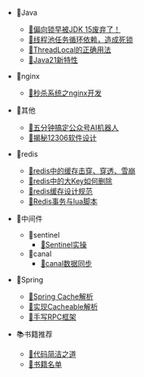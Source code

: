 * 📁Java
  * [📝偏向锁早被JDK 15废弃了！](md/java/01-你背的“八股文”已经过时了，偏向锁早被JDK%2015废弃了！.md)
  * [📝线程池任务循环依赖，造成死锁](md/java/02-完蛋了，线程池死锁，生产出Bug了.md)
  * [📝ThreadLocal的正确用法](md/java/03-你真的会用ThreadLocal吗.md)
  * [📝Java21新特性](md/other/02-Spring正式弃用Java%208，还不赶紧学Java%2021.md)
  
* 📁nginx
  * [📝秒杀系统之nginx开发](md/nginx/01-秒杀系统之Nginx开发.md)

* 📁其他
  * [📝五分钟搞定公众号AI机器人](md/other/01-震惊！五分钟轻松搞定公众号AI机器人，无须服务器.md)
  * [📝揭秘12306软件设计](md/other/03-春运抢票大作战：揭秘12306，为什么你的票总被抢光了？.md)

* 📁redis
  * [📝redis中的缓存击穿、穿透、雪崩](md/redis/01-不用背八股文！一文搞懂redis缓存击穿、穿透、雪崩！.md)
  * [📝redis中的大Key如何删除](md/redis/02-redis中的大key要如何删除？.md)
  * [📝redis缓存设计规范](md/redis/03-redis缓存设计规范.md)
  * [📝Redis事务与lua脚本](md/redis/04-redis明明有事务，为什么大家更喜欢用lua脚本.md)

* 📁中间件
  * 📁sentinel
    * [📝Sentinel实操](md/middleware/sentinel/01-Sentinel实操：微服务稳定性的流量守护神.md)
  * 📁canal
    * [📝canal数据同步](md/middleware/canal/01-数据库增量数据同步，用Canal组件好使吗？.md)

* 📁Spring
  * [📝Spring Cache解析](md/spring/01-Spring%20Cache解析.md)
  * [📝实现Cacheable解析](md/spring/02-实现Cacheable注解.md)
  * [📝手写RPC框架](md/spring/03-手写RPC框架.md)

* 📚️书籍推荐
  * [📘代码简洁之道](md/books/代码简洁之道.md)
  * [📝书籍名单](md/books/书籍名单.md)
